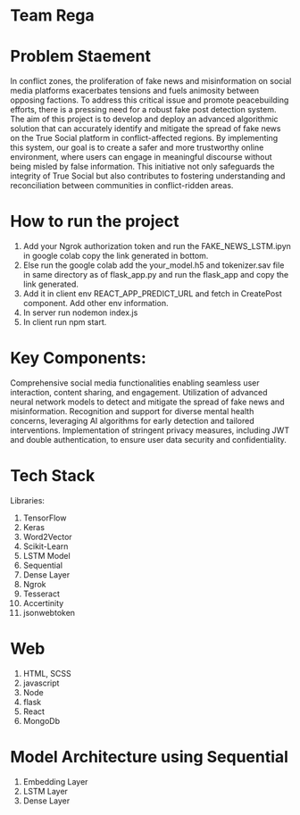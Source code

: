 # Team Rega

# Problem Staement 
In conflict zones, the proliferation of fake news and misinformation on social media platforms exacerbates tensions and fuels animosity between opposing factions. To address this critical issue and promote peacebuilding efforts, there is a pressing need for a robust fake post detection system. The aim of this project is to develop and deploy an advanced algorithmic solution that can accurately identify and mitigate the spread of fake news on the True Social platform in conflict-affected regions. By implementing this system, our goal is to create a safer and more trustworthy online environment, where users can engage in meaningful discourse without being misled by false information. This initiative not only safeguards the integrity of True Social but also contributes to fostering understanding and reconciliation between communities in conflict-ridden areas.

# How to run the project
1. Add your Ngrok authorization token and run the FAKE_NEWS_LSTM.ipyn in google colab copy the link generated in bottom.
1. Else run the google colab add the your_model.h5 and tokenizer.sav file in same directory as of flask_app.py and run the flask_app and copy the link generated.
2.  Add it in client env REACT_APP_PREDICT_URL and fetch in CreatePost component. Add other env information.
3.  In server run nodemon index.js
4.  In client run npm start.



# Key Components:
Comprehensive social media functionalities enabling seamless user interaction, content sharing, and engagement.
Utilization of advanced neural network models to detect and mitigate the spread of fake news and misinformation.
Recognition and support for diverse mental health concerns, leveraging AI algorithms for early detection and tailored interventions.
Implementation of stringent privacy measures, including JWT and double authentication, to ensure user data security and confidentiality.

 # Tech Stack
  Libraries:
  1. TensorFlow 
  2. Keras
  3. Word2Vector 
  4. Scikit-Learn
  6. LSTM Model
  7. Sequential
  8. Dense Layer
  9. Ngrok
  10. Tesseract
  11. Accertinity
  12. jsonwebtoken


 # Web 
 1. HTML, SCSS
 2. javascript 
 3. Node
 4. flask
 5. React
 6. MongoDb
 
# Model Architecture using Sequential
 1. Embedding Layer
 2. LSTM Layer
 3. Dense Layer
 

